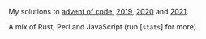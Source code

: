 My solutions to [advent of code], [2019], [2020] and [2021].

A mix of Rust, Perl and JavaScript (run [`stats`] for more).

[advent of code]: https://adventofcode.com/
[2019]: https://github.com/bobrippling/advent-of-code/tree/master/2019
[2020]: https://github.com/bobrippling/advent-of-code/tree/master/2020
[2021]: https://github.com/bobrippling/advent-of-code/tree/master/2021
[stats]: ./stats

